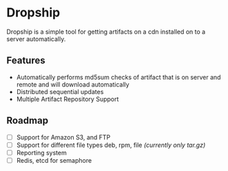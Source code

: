 # Dropship

Dropship is a simple tool for getting artifacts on a cdn
installed on to a server automatically.

## Features

- Automatically performs md5sum checks of artifact that is on server and remote
and will download automatically
- Distributed sequential updates
- Multiple Artifact Repository Support

## Roadmap

- [ ] Support for Amazon S3, and FTP
- [ ] Support for different file types deb, rpm, file _(currently only tar.gz)_
- [ ] Reporting system
- [ ] Redis, etcd for semaphore
